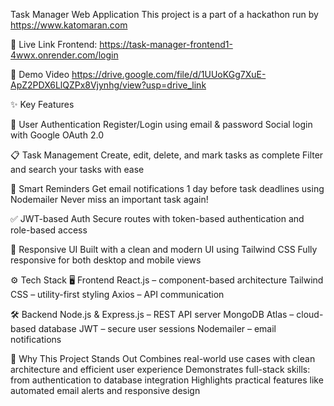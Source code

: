 Task Manager Web Application
This project is a part of a hackathon run by https://www.katomaran.com

🔗 Live Link
Frontend: https://task-manager-frontend1-4wwx.onrender.com/login

🎥 Demo Video
https://drive.google.com/file/d/1UUoKGg7XuE-ApZ2PDX6LlQZPx8Vjynhg/view?usp=drive_link




✨ Key Features

🔐 User Authentication
Register/Login using email & password
Social login with Google OAuth 2.0

📋 Task Management
Create, edit, delete, and mark tasks as complete
Filter and search your tasks with ease

📧 Smart Reminders
Get email notifications 1 day before task deadlines using Nodemailer
Never miss an important task again!

✅ JWT-based Auth
Secure routes with token-based authentication and role-based access

📱 Responsive UI
Built with a clean and modern UI using Tailwind CSS
Fully responsive for both desktop and mobile views

⚙️ Tech Stack
🖥️ Frontend
React.js – component-based architecture
Tailwind CSS – utility-first styling
Axios – API communication

🛠️ Backend
Node.js & Express.js – REST API server
MongoDB Atlas – cloud-based database
JWT – secure user sessions
Nodemailer – email notifications




📌 Why This Project Stands Out
Combines real-world use cases with clean architecture and efficient user experience
Demonstrates full-stack skills: from authentication to database integration
Highlights practical features like automated email alerts and responsive design





